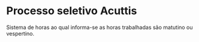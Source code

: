# Processo seletivo Acuttis
 Sistema de horas ao qual informa-se as horas trabalhadas são matutino ou vespertino.
